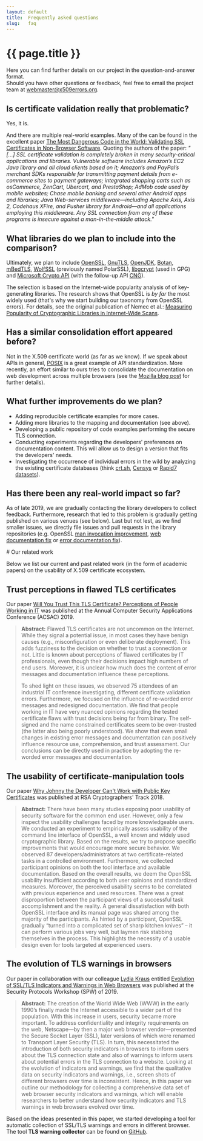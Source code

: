 ```yaml
---
layout: default
title:  Frequently asked questions
slug:   faq
---
```

<div class="section"><div class="container" markdown="1">
<h1 id="faq">{{ page.title }}</h1>

Here you can find further details on our project in the question-and-answer format.  
Should you have other questions or feedback, feel free to email the project team at [webmaster@x509errors.org](mailto:webmaster@x509errors.org).

## Is certificate validation really that problematic?

Yes, it is.

And there are multiple real-world examples. Many of the can be found in the excellent paper [The Most Dangerous Code in the World: Validating SSL Certificates in Non-Browser Software](http://www.cs.utexas.edu/~shmat/shmat_ccs12.pdf). Quoting the authors of the paper: _"[...] SSL certificate validation is completely broken in many security-critical applications and libraries. Vulnerable software includes Amazon’s EC2 Java library and all cloud clients based on it; Amazon’s and PayPal’s merchant SDKs responsible for transmitting payment details from e-commerce sites to payment gateways; integrated shopping carts such as osCommerce, ZenCart, Ubercart, and PrestaShop; AdMob code used by mobile websites; Chase mobile banking and several other Android apps and libraries; Java Web-services middleware—including Apache Axis, Axis 2, Codehaus XFire, and Pusher library for Android—and all applications employing this middleware. Any SSL connection from any of these programs is insecure against a man-in-the-middle attack."_

## What libraries do we plan to include into the comparison?

Ultimately, we plan to include [OpenSSL](https://www.openssl.org/), [GnuTLS](https://www.gnutls.org/), [OpenJDK](https://openjdk.java.net/), [Botan](https://botan.randombit.net/), [mBedTLS](https://tls.mbed.org/), [WolfSSL](https://www.wolfssl.com/) (previously named PolarSSL), [libgcrypt](https://www.gnupg.org/software/libgcrypt/index.html) (used in GPG) and [Microsoft Crypto API](https://docs.microsoft.com/en-us/windows/win32/seccrypto/cryptoapi-system-architecture) (with the follow-up API [CNG](https://docs.microsoft.com/en-us/windows/win32/seccng/cng-portal)).

The selection is based on the Internet-wide popularity analysis of of key-generating libraries. The research shows that OpenSSL is _by far_ the most widely used (that's why we start building our taxonomy from OpenSSL errors). For details, see the original publication of Nemec et al.:  [Measuring Popularity of Cryptographic Libraries in Internet-Wide Scans](https://crocs.fi.muni.cz/public/papers/acsac2017).

## Has a similar consolidation effort appeared before?

Not in the X.509 certificate world (as far as we know). If we speak about APIs in general, [POSIX](https://en.wikipedia.org/wiki/POSIX) is a great example of API standardization. More recently, an effort similar to ours tries to consolidate the documentation on web development across multiple browsers (see the [Mozilla blog post](https://blog.mozilla.org/blog/2017/10/18/mozilla-brings-microsoft-google-w3c-samsung-together-create-cross-browser-documentation-mdn/) for further details).

## What further improvements do we plan?

* Adding reproducible certificate examples for more cases.
* Adding more libraries to the mapping and documentation (see above).
* Developing a public repository of code examples performing the secure TLS connection.
* Conducting experiments regarding the developers' preferences on documentation content. This will allow us to design a version that fits the developers' needs.
* Investigating the occurrence of individual errors in the wild by analyzing the existing certificate databases (think [crt.sh](https://crt.sh/), [Censys](https://censys.io/) or [Rapid7 datasets](https://opendata.rapid7.com/)).

## Has there been any real-world impact so far?

As of late 2019, we are gradually contacting the library developers to collect feedback. Furthermore, research that led to this problem is gradually getting published on various venues (see below). Last but not lest, as we find smaller issues, we directly file issues and pull requests in the library repositories (e.g. OpenSSL [man invocation improvement](https://github.com/openssl/openssl/issues/4548), [web documentation fix](https://github.com/openssl/web/issues/24#issuecomment-353961715) or [error documentation fix](https://github.com/openssl/openssl/pull/9529)).

</div></div>

<div class="section"><div class="container" markdown="1">
# Our related work

Below we list our current and past related work (in the form of academic papers) on the usability of X.509 certificate ecosystem.

## Trust perceptions in flawed TLS certificates

Our paper [Will You Trust This TLS Certificate? Perceptions of People Working in IT](https://crocs.fi.muni.cz/public/papers/acsac2019) was published at the Annual Computer Security Applications Conference (ACSAC) 2019.

> **Abstract:** Flawed TLS certificates are not uncommon on the Internet. While they signal a potential issue, in most cases they have benign causes (e.g., misconfiguration or even deliberate deployment). This adds fuzziness to the decision on whether to trust a connection or not. Little is known about perceptions of flawed certificates by IT professionals, even though their decisions impact high numbers of end users. Moreover, it is unclear how much does the content of error messages and documentation influence these perceptions.
>
> To shed light on these issues, we observed 75 attendees of an industrial IT conference investigating, different certificate validation errors. Furthermore, we focused on the influence of re-worded error messages and redesigned documentation. We find that people working in IT have very nuanced opinions regarding the tested certificate flaws with trust decisions being far from binary. The self-signed and the name constrained certificates seem to be over-trusted (the latter also being poorly understood). We show that even small changes in existing error messages and documentation can positively influence resource use, comprehension, and trust assessment. Our conclusions can be directly used in practice by adopting the re-worded error messages and documentation.

## The usability of certificate-manipulation tools

Our paper [Why Johnny the Developer Can't Work with Public Key Certificates](https://crocs.fi.muni.cz/public/papers/rsa2018) was published at RSA Cryptographers' Track 2018.

> **Abstract:** There have been many studies exposing poor usability of security software for the common end user. However, only a few inspect the usability challenges faced by more knowledgeable users. We conducted an experiment to empirically assess usability of the command line interface of OpenSSL, a well known and widely used cryptographic library. Based on the results, we try to propose specific improvements that would encourage more secure behavior. We observed 87 developers/administrators at two certificate-related tasks in a controlled environment. Furthermore, we collected participant opinions on both the tool interface and available documentation. Based on the overall results, we deem the OpenSSL usability insufficient according to both user opinions and standardized measures. Moreover, the perceived usability seems to be correlated with previous experience and used resources. There was a great disproportion between the participant views of a successful task accomplishment and the reality. A general dissatisfaction with both OpenSSL interface and its manual page was shared among the majority of the participants. As hinted by a participant, OpenSSL gradually “turned into a complicated set of sharp kitchen knives” – it can perform various jobs very well, but laymen risk stabbing themselves in the process. This highlights the necessity of a usable design even for tools targeted at experienced users.

## The evolution of TLS warnings in browsers

Our paper in collaboration with our colleague [Lydia Kraus](https://crocs.fi.muni.cz/people/lkraus) entitled [Evolution of SSL/TLS Indicators and Warnings in Web Browsers](https://crocs.fi.muni.cz/public/papers/spw2019) was published at the Security Protocols Workshop (SPW) of 2019.

> **Abstract:** The creation of the World Wide Web (WWW) in the early 1990’s finally made the Internet accessible to a wider part of the population. With this increase in users, security became more important. To address confidentiality and integrity requirements on the web, Netscape—by then a major web browser vendor—presented the Secure Socket Layer (SSL), later versions of which were renamed to Transport Layer Security (TLS). In turn, this necessitated the introduction of both security indicators in browsers to inform users about the TLS connection state and also of warnings to inform users about potential errors in the TLS connection to a website. Looking at the evolution of indicators and warnings, we find that the qualitative data on security indicators and warnings, i.e., screen shots of different browsers over time is inconsistent. Hence, in this paper we outline our methodology for collecting a comprehensive data set of web browser security indicators and warnings, which will enable researchers to better understand how security indicators and TLS warnings in web browsers evolved over time.

Based on the ideas presented in this paper, we started developing a tool for automatic collection of SSL/TLS warnings and errors in different browser. The tool **TLS warning collector** can be found on [GitHub](https://github.com/crocs-muni/tls-warning-collector).

</div></div>
